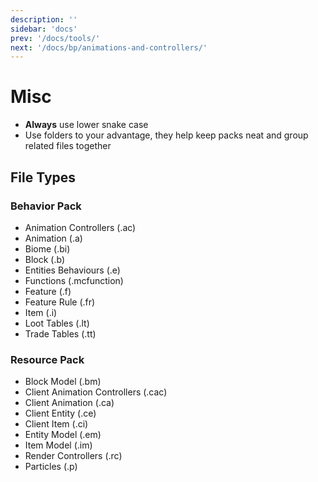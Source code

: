 ```yaml
---
description: ''
sidebar: 'docs'
prev: '/docs/tools/'
next: '/docs/bp/animations-and-controllers/'
---
```


# Misc

-   **Always** use lower snake case
-   Use folders to your advantage, they help keep packs neat and group related files together

## File Types

### Behavior Pack

-   Animation Controllers (.ac)
-   Animation (.a)
-   Biome (.bi)
-   Block (.b)
-   Entities Behaviours (.e)
-   Functions (.mcfunction)
-   Feature (.f)
-   Feature Rule (.fr)
-   Item (.i)
-   Loot Tables (.lt)
-   Trade Tables (.tt)

### Resource Pack

-   Block Model (.bm)
-   Client Animation Controllers (.cac)
-   Client Animation (.ca)
-   Client Entity (.ce)
-   Client Item (.ci)
-   Entity Model (.em)
-   Item Model (.im)
-   Render Controllers (.rc)
-   Particles (.p)
